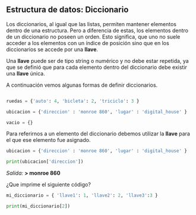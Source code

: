## Estructura de datos: Diccionario

Los diccionarios, al igual que las listas, permiten mantener elementos dentro de una estructura. Pero a diferencia de estas, los elementos dentro de un diccionario no poseen un orden. Esto significa, que uno no suele acceder a los elementos con un índice de posición sino que en los diccionarios se accede por una **llave**.

Una **llave** puede ser de tipo string o numérico y no debe estar repetida, ya que se definió que para cada elemento dentro del diccionario debe existir una **llave** única.

A continuación vemos algunas formas de definir diccionarios.

``` python

ruedas = {'auto': 4, 'bicleta': 2, 'triciclo': 3 }

ubicacion = {'direccion' : 'monroe 860', 'lugar' : 'digital_house' }

vacio = {}
```

Para referirnos a un elemento del diccionario debemos utilizar la **llave** para el que ese elemento fue asignado.

``` python
ubicacion = {'direccion' : 'monroe 860', 'lugar' : 'digital_house' }

print(ubicacion['direccion'])
```
_Salida:_
**> monroe 860**


¿Que imprime el siguiente código?

``` python
mi_diccionario = { 'llave1': 1, 'llave2': 2, 'llave3':3 } 

print(mi_diccionario[2])

```
